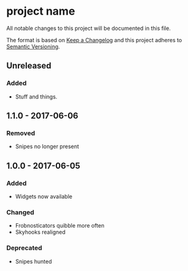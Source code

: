 # project name

All notable changes to this project will be documented in this file.

The format is based on [Keep a Changelog](http://keepachangelog.com/)
and this project adheres to [Semantic Versioning](http://semver.org/).

## Unreleased

### Added

* Stuff and things.

## 1.1.0 - 2017-06-06

### Removed

* Snipes no longer present

## 1.0.0 - 2017-06-05

### Added

* Widgets now available

### Changed

* Frobnosticators quibble more often
* Skyhooks realigned

### Deprecated

* Snipes hunted


<!-- TEMPLATE

## Major.Minor.Patch - YYYY-MM-DD

### Added

### Changed

### Deprecated

### Removed

### Fixed

### Security

-->
